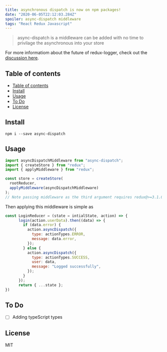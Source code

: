 ```yaml
---
title: asynchronous dispatch is now on npm packages!
date: "2020-06-05T22:12:03.284Z"
spoiler: async-dispatch middleware
tags: "React Redux Javascript"
---
```


> async-dispatch is a middleware can be added with no time to privilage the asynchronous into your store

For more informatiom about the future of redux-logger, check out the [discussion here](https://github.com/IbrahimShamma99/asynDispatch-middleware/issues).

## Table of contents

- [Table of contents](#table-of-contents)
- [Install](#install)
- [Usage](#usage)
- [To Do](#to-do)
- [License](#license)

## Install

`npm i --save async-dispatch`

## Usage

```javascript
import asyncDispatchMiddleware from "async-dispatch";
import { createStore } from "redux";
import { applyMiddleware } from "redux";

const store = createStore(
  rootReducer,
  applyMiddleware(asyncDispatchMiddleware)
);
// Note passing middleware as the third argument requires redux@>=3.1.0
```

Then applying this middleware is simple as

```jsx
const LoginReducer = (state = intialState, action) => {
      login(action.userData).then((data) => {
        if (data.error) {
          action.asyncDispatch({
            type: actionTypes.ERROR,
            message: data.error,
          });
        } else {
          action.asyncDispatch({
            type: actionTypes.SUCCESS,
            user: data,
            message: "Logged successfully",
          });
        }
      });
      return { ...state };
})

```

## To Do

- [ ] Adding typeScript types

## License

MIT
